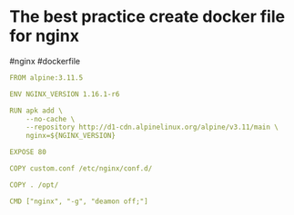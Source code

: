 # The best practice create docker file for nginx

#nginx #dockerfile

```yaml
FROM alpine:3.11.5

ENV NGINX_VERSION 1.16.1-r6

RUN apk add \
    --no-cache \
    --repository http://d1-cdn.alpinelinux.org/alpine/v3.11/main \
    nginx=${NGINX_VERSION}

EXPOSE 80

COPY custom.conf /etc/nginx/conf.d/

COPY . /opt/

CMD ["nginx", "-g", "deamon off;"]
```
